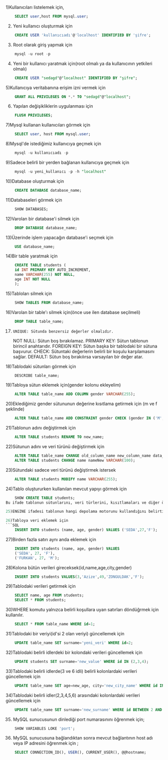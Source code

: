 1)Kullanıcıları listelemek için,
```SQL
	SELECT user,host FROM mysql.user;
```
2) Yeni kullanıcı oluşturmak için
```SQL
	CREATE USER 'kullanıcıadı'@'localhost' IDENTIFIED BY 'şifre';
```
3) Root olarak giriş yapmak için
```SQL
	mysql -u root -p 
```
4) Yeni bir kullanıcı yaratmak için(root olmalı ya da kullanıcının yetkileri olmalı)
```SQL
	CREATE USER "sedagd"@"localhost" IDENTIFIED BY "şifre";
```
5)Kullanıcıya veritabanına erişim izni vermek için
```SQL
	GRANT ALL PRIVILEGES ON *.* TO "sedagd"@"localhost";
```
6) Yapılan değişikliklerin uygulanması için
```SQL
	FLUSH PRIVILEGES;
```
7)Mysql kullanan kullanıcıları görmek için
```SQL
	SELECT user, host FROM mysql.user;
```
8)Mysql'de istediğimiz kullanıcıya geçmek için
```SQL
	mysql -u kullanıcıadı -p
```
9)Sadece belirli bir yerden bağlanan kullanıcıya geçmek için
```SQL
	mysql -u yeni_kullanıcı -p -h "localhost"
```
10)Database oluşturmak için
```SQL
	CREATE DATABASE database_name; 
```
11)Databaseleri görmek için
```SQL
	SHOW DATABASES;
```
12)Varolan bir database'i silmek için
```SQL
	DROP DATABASE database_name;
```
13)Üzerinde işlem yapacağın database'i seçmek için
```SQL
	USE database_name;
```
14)Bir table yaratmak için
```SQL
	CREATE TABLE students (
  	id INT PRIMARY KEY AUTO_INCREMENT,
  	name VARCHAR(255) NOT NULL,
  	age INT NOT NULL
	);
```
15)Tabloları silmek için
```SQL
	SHOW TABLES FROM database_name;
```
16)Varolan bir table'ı silmek için(önce use ilen database seçilmeli)
```SQL
	DROP TABLE table_name;
```
17) 	UNIQUE: Sütunda benzersiz değerler olmalıdır.
	NOT NULL: Sütun boş bırakılamaz.
	PRIMARY KEY: Sütun tablonun birincil anahtarıdır.
	FOREIGN KEY: Sütun başka bir tablodaki bir sütuna başvurur.
	CHECK: Sütuntaki değerlerin belirli bir koşulu karşılamasını sağlar.
	DEFAULT: Sütun boş bırakılırsa varsayılan bir değer atar.

18)Tablodaki sütunları görmek için
```SQL
	DESCRIBE table_name;
```
19)Tabloya sütun eklemek için(gender kolonu ekleyelim)
```SQL
	ALTER TABLE table_name ADD COLUMN gender VARCHAR(255);
```
20)Eklediğimiz gender sütununun değerine kısıtlama getirmek için (m ve f şeklinde)
```SQL
	ALTER TABLE table_name ADD CONSTRAINT gender CHECK (gender IN ('M', 'F'));
```
21)Tablonun adını değiştirmek için
```SQL
	ALTER TABLE students RENAME TO new_name;
```
22)Sütunun adını ve veri türünü değiştirmek için
```SQL
	ALTER TABLE table_name CHANGE old_column_name new_column_name data_type[constraints];
	ALTER TABLE students CHANGE name nameNew VARCHAR(100);
```
23)Sütundaki sadece veri türünü değiştirmek istersek
```SQL
	ALTER TABLE students MODIFY name VARCHAR(255);
```
24)Tablo oluştururken kullanılan mevcut yapıyı görmek için
```SQL
	SHOW CREATE TABLE students;
Bu ifade tablonun sütunlarını, veri türlerini, kısıtlamaları ve diğer özelliklerini içerir. 

25)ENGINE ifadesi tablonun hangi depolama motorunu kullandığını belirtir. 

26)Tabloya veri eklemek için
```SQL
	INSERT INTO students (name, age, gender) VALUES ('SEDA',27,'F');
```
27)Birden fazla satırı aynı anda eklemek için
```SQL
	INSERT INTO students (name, age, gender) VALUES 
	('SEDA', 27, 'F'),
	('FURKAN', 27, 'M');
```
28)Kolona bütün verileri gireceksek(id,name,age,city,gender)
```SQL
	INSERT INTO students VALUES(3,'Azize',49,'ZONGULDAK','F');
```
29)Tablodaki verileri getirmek için
```SQL
	SELECT name, age FROM students;
	SELECT * FROM students;
```
30)WHERE komutu yalnızca belirli koşullara uyan satırları döndüğrmek için kullanılır.
```SQL
	SELECT * FROM table_name WHERE id=1;
```
31)Tablodaki bir veriyi(id'si 2 olan veriyi) güncellemek için
```SQL
	UPDATE table_name SET surname='yeni_veri' WHERE id=2;
```
32)Tablodaki belirli idlerdeki bir kolondaki verileri güncellemek için
```SQL
	UPDATE students SET surname='new_value' WHERE id IN (2,3,4);
```
33)Tablodaki belirli idlerde(3 ve 6 idli) belirli kolonlardaki verileri güncellemek için
```SQL
	UPDATE table_name SET age=new_age, city='new_city_name' WHERE id IN (3,6);
```
34)Tablodaki belirli idler(2,3,4,5,6) arasındaki kolonlardaki verileri güncellemek için
```SQL
	UPDATE table_name SET surname='new_surname' WHERE id BETWEEN 2 AND 6;
```
35) MySQL sunucusunun dinlediği port numarasınını öğrenmek için;
```SQL
	SHOW VARIABLES LOKE 'port';
```
36) MySQL sunucusuna bağlandıktan sonra mevcut bağlantının host adı veya IP adresini öğrenmek için ;
```SQL
	SELECT CONNECTION_ID(), USER(), CURRENT_USER(), @@hostname;
```














